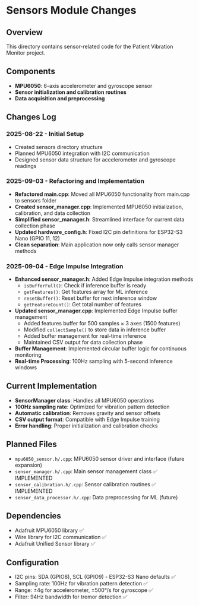 # Sensors Module Changes

## Overview
This directory contains sensor-related code for the Patient Vibration Monitor project.

## Components
- **MPU6050**: 6-axis accelerometer and gyroscope sensor
- **Sensor initialization and calibration routines**
- **Data acquisition and preprocessing**

## Changes Log

### 2025-08-22 - Initial Setup
- Created sensors directory structure
- Planned MPU6050 integration with I2C communication
- Designed sensor data structure for accelerometer and gyroscope readings

### 2025-09-03 - Refactoring and Implementation
- **Refactored main.cpp**: Moved all MPU6050 functionality from main.cpp to sensors folder
- **Created sensor_manager.cpp**: Implemented MPU6050 initialization, calibration, and data collection
- **Simplified sensor_manager.h**: Streamlined interface for current data collection phase
- **Updated hardware_config.h**: Fixed I2C pin definitions for ESP32-S3 Nano (GPIO 11, 12)
- **Clean separation**: Main application now only calls sensor manager methods

### 2025-09-04 - Edge Impulse Integration
- **Enhanced sensor_manager.h**: Added Edge Impulse integration methods
  - `isBufferFull()`: Check if inference buffer is ready
  - `getFeatures()`: Get features array for ML inference
  - `resetBuffer()`: Reset buffer for next inference window
  - `getFeatureCount()`: Get total number of features
- **Updated sensor_manager.cpp**: Implemented Edge Impulse buffer management
  - Added features buffer for 500 samples × 3 axes (1500 features)
  - Modified `collectSample()` to store data in inference buffer
  - Added buffer management for real-time inference
  - Maintained CSV output for data collection phase
- **Buffer Management**: Implemented circular buffer logic for continuous monitoring
- **Real-time Processing**: 100Hz sampling with 5-second inference windows

## Current Implementation
- **SensorManager class**: Handles all MPU6050 operations
- **100Hz sampling rate**: Optimized for vibration pattern detection
- **Automatic calibration**: Removes gravity and sensor offsets
- **CSV output format**: Compatible with Edge Impulse training
- **Error handling**: Proper initialization and calibration checks

## Planned Files
- `mpu6050_sensor.h/.cpp`: MPU6050 sensor driver and interface (future expansion)
- `sensor_manager.h/.cpp`: Main sensor management class ✅ IMPLEMENTED
- `sensor_calibration.h/.cpp`: Sensor calibration routines ✅ IMPLEMENTED
- `sensor_data_processor.h/.cpp`: Data preprocessing for ML (future)

## Dependencies
- Adafruit MPU6050 library ✅
- Wire library for I2C communication ✅
- Adafruit Unified Sensor library ✅

## Configuration
- I2C pins: SDA (GPIO8), SCL (GPIO9) - ESP32-S3 Nano defaults ✅
- Sampling rate: 100Hz for vibration pattern detection ✅
- Range: ±4g for accelerometer, ±500°/s for gyroscope ✅
- Filter: 94Hz bandwidth for tremor detection ✅

